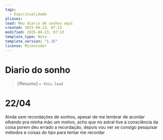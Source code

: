 ```yaml
---
tags:
  - Espiritualidade
aliases: 
lead: Meu diario de sonhos aqui
created: 2025-04-23, 07:13
modified: 2025-04-23, 07:13
template_type: Nota
template_version: "1.35"
license: MicksCoder
---
```



# Diario do sonho

> [!Resumo]
> `= this.lead`

# 22/04

Ainda sem recordações de sonhos, apesar de me lembrar de acordar olhando pra minha mão um motivo, acho que no astral tive a consciência da coisa porem deu errado a recordação, depois vou ver se consigo pesquisar métodos e coisas do tipo para tentar me recordar 